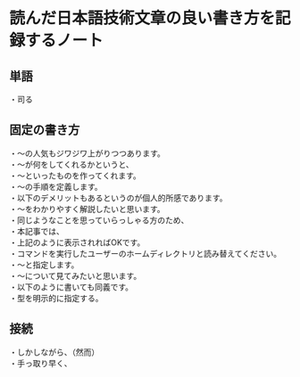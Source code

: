 # 読んだ日本語技術文章の良い書き方を記録するノート  

## 単語  
・司る

## 固定の書き方  
・～の人気もジワジワ上がりつつあります。  
・～が何をしてくれるかというと、  
・～といったものを作ってくれます。  
・～の手順を定義します。  
・以下のデメリットもあるというのが個人的所感であります。  
・～をわかりやすく解説したいと思います。  
・同じようなことを思っていらっしゃる方のため、  
・本記事では、  
・上記のように表示されればOKです。  
・コマンドを実行したユーザーのホームディレクトリと読み替えてください。  
・～と指定します。  
・～について見てみたいと思います。  
・以下のように書いても同義です。  
・型を明示的に指定する。  

## 接続  
・しかしながら、（然而）  
・手っ取り早く、
